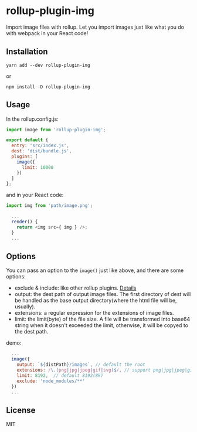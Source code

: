 # rollup-plugin-img

Import image files with rollup. Let you import images just like what you do with webpack in your React code!


## Installation

    yarn add --dev rollup-plugin-img
    
or 

    npm install -D rollup-plugin-img
    
## Usage

In the rollup.config.js:

```JavaScript
import image from 'rollup-plugin-img';

export default {
  entry: 'src/index.js',
  dest: 'dist/bundle.js',
  plugins: [
    image({
      limit: 10000
    })
  ]
};
```

and in your React code:

```JavaScript
import img from 'path/image.png';

  ...
  render() {
    return <img src={ img } />;
  }
  ...
```

## Options

You can pass an option to the `image()` just like above, and there are some options:

- exclude & include: like other rollup plugins. [Details](https://github.com/rollup/rollup/wiki/Plugins)
- output: the dest path of output image files. The first directory of dest will be handled as the base output directory(where the html file will be, usually).
- extensions: a regular expression for the extensions of image files.
- limit: the limit(byte) of the file size. A file will be transformed into base64 string when it doesn't exceeded the limit, otherwise, it will be copyed to the dest path.

demo:

```JavaScript
  ...
  image({
    output: `${distPath}/images`, // default the root
    extensions: /\.(png|jpg|jpeg|gif|svg)$/, // support png|jpg|jpeg|gif|svg, and it's alse the default value
    limit: 8192,  // default 8192(8k)
    exclude: 'node_modules/**'
  })
  ...
```

## License

MIT

